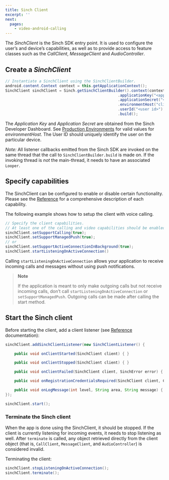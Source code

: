```yaml
---
title: Sinch Client
excerpt: ''
next:
  pages:
    - video-android-calling
---
```


The _SinchClient_ is the Sinch SDK entry point. It is used to configure the user’s and device’s capabilities, as well as to provide access to feature classes such as the _CallClient_, _MessageClient_ and _AudioController_.

## Create a _SinchClient_

```java
// Instantiate a SinchClient using the SinchClientBuilder.
android.content.Context context = this.getApplicationContext();
SinchClient sinchClient = Sinch.getSinchClientBuilder().context(context)
                                                  .applicationKey("<application key>")
                                                  .applicationSecret("<application secret>")
                                                  .environmentHost("clientapi.sinch.com")
                                                  .userId("<user id>")
                                                  .build();
```

The _Application Key_ and _Application Secret_ are obtained from the Sinch Developer Dashboard. See [Production Environments](doc:video-android-miscellaneous#section-production-environments) for valid values for _environmentHost_. The User ID should uniquely identify the user on the particular device.

_Note:_ All listener callbacks emitted from the Sinch SDK are invoked on the same thread that the call to `SinchClientBuilder.build` is made on. If the invoking thread is _not_ the main-thread, it needs to have an associated `Looper`.

## Specify capabilities

The SinchClient can be configured to enable or disable certain functionality. Please see the [Reference](reference/index.html?com/sinch/android/rtc/SinchClient.html) for a comprehensive description of each capability.

The following example shows how to setup the client with voice calling.

```java
// Specify the client capabilities.
// At least one of the calling and video capabilities should be enabled.
sinchClient.setSupportCalling(true);
sinchClient.setSupportManagedPush(true);
// or
sinchClient.setSupportActiveConnectionInBackground(true);
sinchClient.startListeningOnActiveConnection()
```

Calling `startListeningOnActiveConnection` allows your application to receive incoming calls and messages without using push notifications.

> **Note**
>
> If the application is meant to only make outgoing calls but not receive incoming calls, don’t call `startListeningOnActiveConnection` or `setSupportManagedPush`. Outgoing calls can be made after calling the start method.

## Start the Sinch client

Before starting the client, add a client listener (see [Reference](reference/index.html?com/sinch/android/rtc/SinchClientListener.html) documentation):

```java
sinchClient.addSinchClientListener(new SinchClientListener() {

    public void onClientStarted(SinchClient client) { }

    public void onClientStopped(SinchClient client) { }

    public void onClientFailed(SinchClient client, SinchError error) { }

    public void onRegistrationCredentialsRequired(SinchClient client, ClientRegistration registrationCallback) { }

    public void onLogMessage(int level, String area, String message) { }
});

sinchClient.start();
```

### Terminate the Sinch client

When the app is done using the SinchClient, it should be stopped. If the client is currently listening for incoming events, it needs to stop listening as well. After `terminate` is called, any object retrieved directly from the client object (that is, `CallClient`, `MessageClient`, and `AudioController`) is considered invalid.

Terminating the client:

```java
sinchClient.stopListeningOnActiveConnection();
sinchClient.terminate();
```
